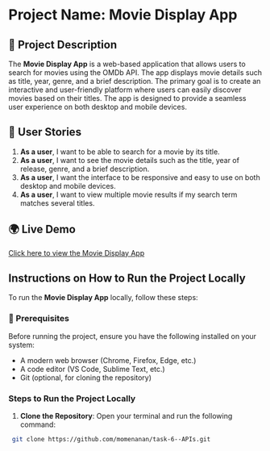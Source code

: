 # Project Name: **Movie Display App**

## 📌 Project Description  

The **Movie Display App** is a web-based application that allows users to search for movies using the OMDb API. The app displays movie details such as title, year, genre, and a brief description. The primary goal is to create an interactive and user-friendly platform where users can easily discover movies based on their titles. The app is designed to provide a seamless user experience on both desktop and mobile devices.

## 🚀 User Stories  

1. **As a user**, I want to be able to search for a movie by its title.
2. **As a user**, I want to see the movie details such as the title, year of release, genre, and a brief description.
3. **As a user**, I want the interface to be responsive and easy to use on both desktop and mobile devices.
4. **As a user**, I want to view multiple movie results if my search term matches several titles.

## 🌍 Live Demo  

[Click here to view the Movie Display App](https://momenanan.github.io/task-6--APIs/)

## Instructions on How to Run the Project Locally

To run the **Movie Display App** locally, follow these steps:

### **📝 Prerequisites**  
Before running the project, ensure you have the following installed on your system:  
- A modern web browser (Chrome, Firefox, Edge, etc.)  
- A code editor (VS Code, Sublime Text, etc.)  
- Git (optional, for cloning the repository)  

### Steps to Run the Project Locally

1. **Clone the Repository**:
 Open your terminal and run the following command:  
```bash
 git clone https://github.com/momenanan/task-6--APIs.git
```
